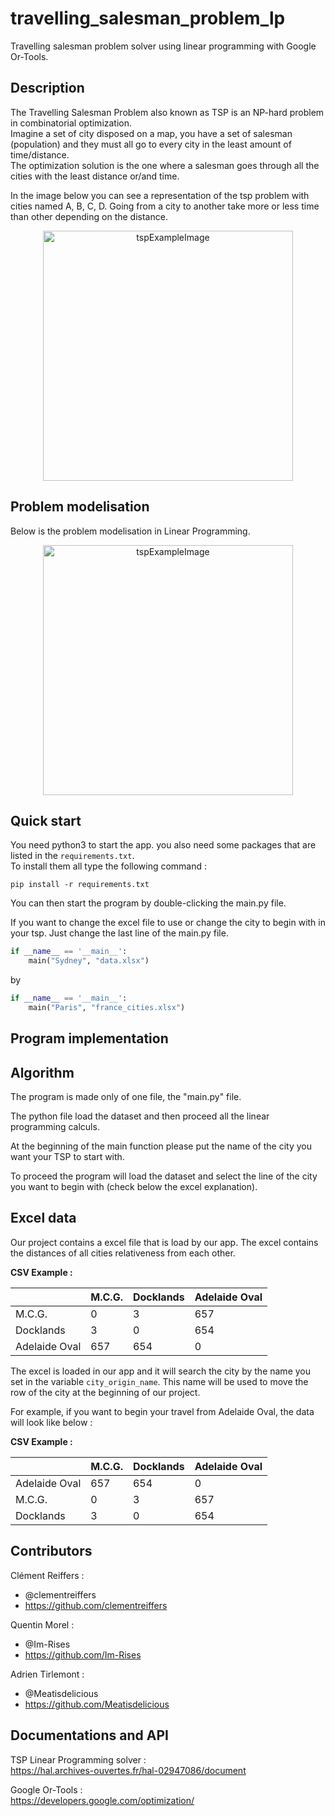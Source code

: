 # travelling_salesman_problem_lp

Travelling salesman problem solver using linear programming with Google Or-Tools.

## Description

The Travelling Salesman Problem also known as TSP is an NP-hard problem in combinatorial optimization.  
Imagine a set of city disposed on a map, you have a set of salesman (population) and they must all go to every city in
the least amount of time/distance.  
The optimization solution is the one where a salesman goes through all the cities with the least distance or/and time.

In the image below you can see a representation of the tsp problem with cities named A, B, C, D. Going from a city to
another take more or less time than other depending on the distance.

<p align="center">
    <img src="https://user-images.githubusercontent.com/59691442/165635831-5bfc72b5-0dd3-4a9f-afb0-b5ffd402ee88.png" alt="tspExampleImage" style="height:400px"/>
</p>

## Problem modelisation

Below is the problem modelisation in Linear Programming.

<p align="center">
    <img src="https://user-images.githubusercontent.com/59691442/169556846-231900f0-2195-478d-be14-0990f52ea1b4.png" alt="tspExampleImage" style="height:400px"/>
</p>

## Quick start

You need python3 to start the app. you also need some packages that are listed in the `requirements.txt`.  
To install them all type the following command :

```terminal
pip install -r requirements.txt
```

You can then start the program by double-clicking the main.py file.

If you want to change the excel file to use or change the city to begin with in your tsp. Just change the last line of the main.py file.

```py
if __name__ == '__main__':
    main("Sydney", "data.xlsx")
```

by

```py
if __name__ == '__main__':
    main("Paris", "france_cities.xlsx")
```

## Program implementation

## Algorithm

The program is made only of one file, the "main.py" file.

The python file load the dataset and then proceed all the linear programming calculs.

At the beginning of the main function please put the name of the city you want your TSP to start with.

To proceed the program will load the dataset and select the line of the city you want to begin with (check below the excel explanation).

## Excel data

Our project contains a excel file that is load by our app.
The excel contains the distances of all cities relativeness from each other.

**CSV Example :**

|  |M.C.G.|Docklands|Adelaide Oval|
|--|--|--|--|
|M.C.G.|  0| 3 |657 |
|Docklands| 3|0 |654 |
|Adelaide Oval| 657|654|0|

The excel is loaded in our app and it will search the city by the name you set in the variable `city_origin_name`. This name will be used to move the row of the city at the beginning of our project.

For example, if you want to begin your travel from Adelaide Oval, the data will look like below :

**CSV Example :**

|  |M.C.G.|Docklands|Adelaide Oval|
|--|--|--|--|
|Adelaide Oval| 657|654|0|
|M.C.G.|  0| 3 |657 |
|Docklands| 3|0 |654 |

## Contributors

Clément Reiffers :

- @clementreiffers
- <https://github.com/clementreiffers>

Quentin Morel :

- @Im-Rises
- <https://github.com/Im-Rises>

Adrien Tirlemont :

- @Meatisdelicious
- <https://github.com/Meatisdelicious>

## Documentations and API

TSP Linear Programming solver :  
<https://hal.archives-ouvertes.fr/hal-02947086/document>

Google Or-Tools :  
<https://developers.google.com/optimization/>
